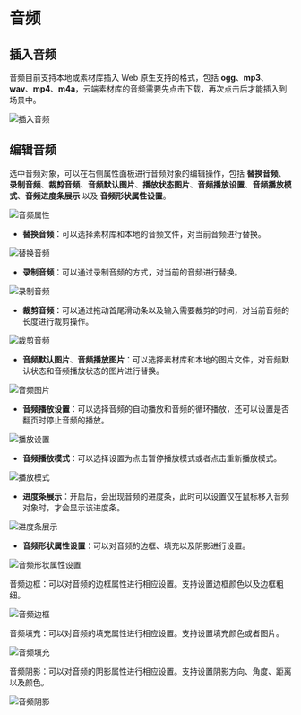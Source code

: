 # 音频

## 插入音频

音频目前支持本地或素材库插入 Web 原生支持的格式，包括 **ogg**、**mp3**、**wav**、**mp4**、**m4a**，云端素材库的音频需要先点击下载，再次点击后才能插入到场景中。

![插入音频](img/source.png)

## 编辑音频

选中音频对象，可以在右侧属性面板进行音频对象的编辑操作，包括 **替换音频**、**录制音频**、**裁剪音频**、**音频默认图片**、**播放状态图片**、**音频播放设置**、**音频播放模式**、**音频进度条展示** 以及 **音频形状属性设置**。

![音频属性](img/audio.png)

- **替换音频**：可以选择素材库和本地的音频文件，对当前音频进行替换。

![替换音频](img/changeaudio.png)

- **录制音频**：可以通过录制音频的方式，对当前的音频进行替换。

![录制音频](img/recordaudio.png)

- **裁剪音频**：可以通过拖动首尾滑动条以及输入需要裁剪的时间，对当前音频的长度进行裁剪操作。

![裁剪音频](img/cutaudio.png)

- **音频默认图片**、**音频播放图片**：可以选择素材库和本地的图片文件，对音频默认状态和音频播放状态的图片进行替换。

![音频图片](img/audiopicture.png)

- **音频播放设置**：可以选择音频的自动播放和音频的循环播放，还可以设置是否翻页时停止音频的播放。

![播放设置](img/audiosetting.png)

- **音频播放模式**：可以选择设置为点击暂停播放模式或者点击重新播放模式。

![播放模式](img/audiopattern.png)

- **进度条展示**：开启后，会出现音频的进度条，此时可以设置仅在鼠标移入音频对象时，才会显示该进度条。

![进度条展示](img/progressbar.png)

- **音频形状属性设置**：可以对音频的边框、填充以及阴影进行设置。

![音频形状属性设置](img/audioshape.png)

音频边框：可以对音频的边框属性进行相应设置。支持设置边框颜色以及边框粗细。

![音频边框](img/audioframe.png)

音频填充：可以对音频的填充属性进行相应设置。支持设置填充颜色或者图片。

![音频填充](img/audiofill.png)

音频阴影：可以对音频的阴影属性进行相应设置。支持设置阴影方向、角度、距离以及颜色。

![音频阴影](img/audioshadow.png)
